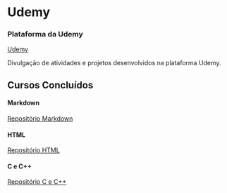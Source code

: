 # Udemy
### Plataforma da Udemy
[Udemy](udemy.com "Site Oficial")

Divulgação de atividades e projetos desenvolvidos na plataforma Udemy.
## Cursos Concluídos
#### Markdown
[Repositório Markdown](https://github.com/MacMenez/Markdown_2020-Udemy)
#### HTML
[Repositório HTML]()
#### C e C++
[Repositório C e C++](https://github.com/MacMenez/LinguagemC_2020-Udemy)